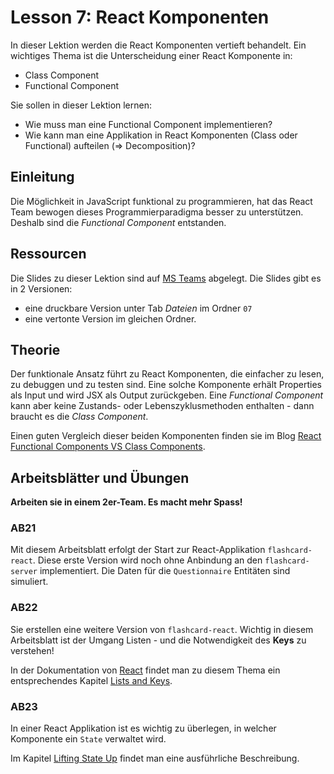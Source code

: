 # Lesson 7: React Komponenten
In dieser Lektion werden die React Komponenten vertieft behandelt. Ein wichtiges Thema ist die Unterscheidung einer React Komponente in:
- Class Component
- Functional Component

Sie sollen in dieser Lektion lernen:
- Wie muss man eine Functional Component implementieren?
- Wie kann man eine Applikation in React Komponenten (Class oder Functional) aufteilen (=> Decomposition)?

## Einleitung
Die Möglichkeit in JavaScript funktional zu programmieren, hat das React Team bewogen dieses Programmierparadigma besser zu unterstützen. Deshalb sind die *Functional Component* entstanden. 

## Ressourcen
Die Slides zu dieser Lektion sind auf [MS Teams](https://teams.microsoft.com/l/channel/19%3aGUtpEacwnFN-v0_PeG-fdUzDooai_4HhL8QwKr7hnRk1%40thread.tacv2/Allgemein?groupId=85012943-9402-4082-930e-4f0cc9356e0f&tenantId=9d1a5fc8-321e-4101-ae63-530730711ac2) abgelegt. Die Slides gibt es in 2 Versionen:

* eine druckbare Version unter Tab *Dateien* im Ordner `07`
* eine vertonte Version im gleichen Ordner.

## Theorie
Der funktionale Ansatz führt zu React Komponenten, die einfacher zu lesen, zu debuggen und zu testen sind. Eine solche Komponente erhält Properties als Input und wird JSX als Output zurückgeben. Eine *Functional Component* kann aber keine Zustands- oder Lebenszyklusmethoden enthalten - dann braucht es die *Class Component*.

Einen guten Vergleich dieser beiden Komponenten finden sie im Blog [React Functional Components VS Class Components](https://medium.com/wesionary-team/react-functional-components-vs-class-components-86a2d2821a22).

## Arbeitsblätter und Übungen
**Arbeiten sie in einem 2er-Team. Es macht mehr Spass!**

### AB21 
Mit diesem Arbeitsblatt erfolgt der Start zur React-Applikation `flashcard-react`. Diese erste Version wird noch ohne Anbindung an den `flashcard-server` implementiert. Die Daten für die `Questionnaire` Entitäten sind simuliert.

### AB22
Sie erstellen eine weitere Version von `flashcard-react`. Wichtig in diesem Arbeitsblatt ist der Umgang Listen - und die Notwendigkeit des **Keys** zu verstehen!

In der Dokumentation von [React](https://reactjs.org/) findet man zu diesem Thema ein entsprechendes Kapitel [Lists and Keys](https://reactjs.org/docs/lists-and-keys.html).

### AB23
In einer React Applikation ist es wichtig zu überlegen, in welcher Komponente ein `State` verwaltet wird.

Im Kapitel [Lifting State Up](https://reactjs.org/docs/lifting-state-up.html) findet man eine ausführliche Beschreibung.